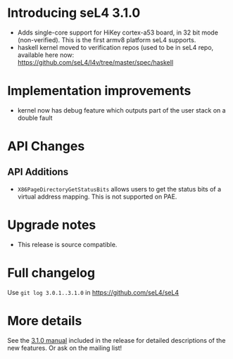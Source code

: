 # Introducing seL4 3.1.0


  -   Adds single-core support for HiKey cortex-a53 board, in 32 bit
      mode (non-verified). This is the first armv8 platform
      seL4 supports.
  -   haskell kernel moved to verification repos (used to be in seL4
      repo, available here now:
      <https://github.com/seL4/l4v/tree/master/spec/haskell>

# Implementation improvements


  -   kernel now has debug feature which outputs part of the user stack
      on a double fault

# API Changes


## API Additions


  -   `X86PageDirectoryGetStatusBits` allows users to get the status
      bits of a virtual address mapping. This is not supported on PAE.

# Upgrade notes


  -   This release is source compatible.

# Full changelog


Use `git log 3.0.1..3.1.0` in <https://github.com/seL4/seL4>

# More details


See the
[3.1.0 manual](http://sel4.systems/Info/Docs/seL4-manual-3.1.0.pdf) included in the release for detailed descriptions of the new
features. Or ask on the mailing list!
